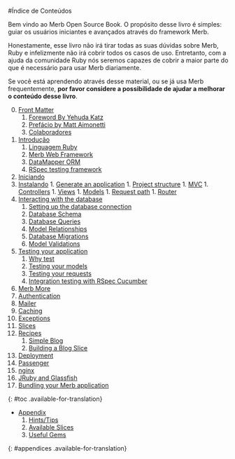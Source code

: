 #Índice de Conteúdos

<div id="intro">
	<p>Bem vindo ao Merb Open Source Book. O propósito desse livro é simples: guiar os usuários iniciantes e avançados através do framework Merb.</p>
	<p>Honestamente, esse livro não irá tirar todas as suas dúvidas sobre Merb, Ruby e infelizmente não irá cobrir todos os casos de uso. Entretanto, com a ajuda da comunidade Ruby nós seremos capazes de cobrir a maior parte do que é necessário para usar Merb diariamente.</p>
	<p>Se você está aprendendo através desse material, ou se já usa Merb frequentemente, <strong>por favor considere a possibilidade de ajudar a melhorar o conteúdo desse livro</strong>.</p>
</div>

0. [Front Matter](/pt/front-matter)
	1. [Foreword By Yehuda Katz](/pt/front-matter/foreword)
	2. [Prefácio by Matt Aimonetti](/pt/front-matter/preface)
	3. [Colaboradores](/pt/front-matter/contributors)
1. [Introdução](/pt/introduction)
	1. [Linguagem Ruby](/pt/introduction/ruby)
	2. [Merb Web Framework](/pt/introduction/merb)
	3. [DataMapper ORM](/pt/introduction/datamapper)
	4. [RSpec testing framework](/pt/introduction/rspec)
2. [Iniciando](/pt/getting-started)
  1. [Instalando](/pt/getting-started/install-instructions)
	1. [Generate an application](/pt/getting-started/generate-an-application)
	1. [Project structure](/pt/getting-started/project-structure)
	1. [MVC](/pt/getting-started/mvc)
	1. [Controllers](/pt/getting-started/controllers)
	1. [Views](/pt/getting-started/views)
	1. [Models](/pt/getting-started/models)
	1. [Request path](/pt/getting-started/request-path)
	1. [Router](/pt/getting-started/router)
3. [Interacting with the database](/pt/interacting-with-the-database)
	1. [Setting up the database connection](/pt/interacting-with-the-database/dm-setting-up)
	1. [Database Schema](/pt/interacting-with-the-database/dm-schema)
	1. [Database Queries](/pt/interacting-with-the-database/dm-queries)
	1. [Model Relationships](/pt/interacting-with-the-database/dm-relationships)
	1. [Database Migrations](/pt/interacting-with-the-database/dm-migrations)
	1. [Model Validations](/pt/interacting-with-the-database/dm-validations)
4. [Testing your application](/pt/testing-your-application)
	1. [Why test](/pt/testing-your-application/why)
	1. [Testing your models](/pt/testing-your-application/models)
	1. [Testing your requests](/pt/testing-your-application/requests)
	1. [Integration testing with RSpec Cucumber](/pt/testing-your-application/cucumber)
5. [Merb More](/pt/merb-more)
  1. [Authentication](/pt/merb-more/authentication)
  1. [Mailer](/pt/merb-more/mailer)
  1. [Caching](/pt/merb-more/caching)
  1. [Exceptions](/pt/merb-more/exceptions)
  1. [Slices](/pt/merb-more/exceptions)
6. [Recipes](/pt/recipes)
	1. [Simple Blog](/pt/recipes/simple-blog)
	1. [Building a Blog Slice](/pt/recipes/blog-slice)
7. [Deployment](/pt/deployment)
  1. [Passenger](/pt/deployment/passenger)
  1. [nginx](/pt/deployment/nginx)
  1. [JRuby and Glassfish](/pt/deployment/jruby)
  1. [Bundling your Merb application](/pt/deployment/bundle)

{: #toc .available-for-translation}

* [Appendix](/pt/appendix)
  1. [Hints/Tips](/pt/appendix/hints-tips)
  1. [Available Slices](/pt/appendix/slices)
  1. [Useful Gems](/pt/appendix/gems)

{: #appendices .available-for-translation}
